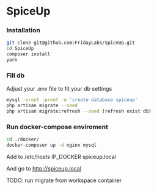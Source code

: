# SpiceUp 

### Installation
```bash
git clone git@github.com:FridayLabs/SpiceUp.git
cd SpiceUp
composer install
yarn
```

### Fill db
 Adjust your .env file to fit your db settings
```bash
mysql -uroot -proot -e 'create database spiceup'
php artisan migrate --seed
php artisan migrate:refresh --seed (refresh exist db)
```

### Run docker-compose enviroment
```bash
cd ./docker/
docker-composer up -d nginx mysql
```
Add to /etc/hosts IP_DOCKER spiceup.local

And go to http://spiceup.local

TODO: run migrate from workspace container